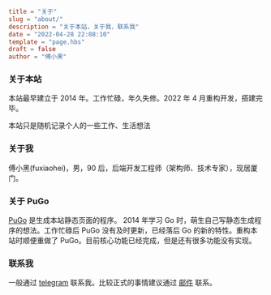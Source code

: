 ```toml
title = "关于"
slug = "about/"
description = "关于本站，关于我，联系我"
date = "2022-04-28 22:08:10"
template = "page.hbs"
draft = false
author = "傅小黑"
```
### 关于本站

本站最早建立于 2014 年。工作忙碌，年久失修。2022 年 4 月重构开发，搭建完毕。

本站只是随机记录个人的一些工作、生活想法

### 关于我

傅小黑(fuxiaohei)，男，90 后，后端开发工程师（架构师、技术专家），现居厦门。

### 关于 PuGo

[PuGo](https://github.com/fuxiaohei/pugo) 是生成本站静态页面的程序。 2014 年学习 Go 时，萌生自己写静态生成程序的想法。工作忙碌后 PuGo 没有及时更新，已经落后 Go 的新的特性。重构本站时顺便重做了 PuGo。目前核心功能已经完成，但是还有很多功能没有实现。

### 联系我

一般通过 [telegram](https://t.me/fuxiaohei) 联系我。比较正式的事情建议通过 [邮件](mailto:fuxiaohei@vip.qq.com) 联系。
